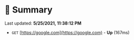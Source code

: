 # 📖 Summary
Last updated: **5/25/2021, 11:38:12 PM**

- `GET` [https://google.com](https://google.com) - **Up** (167ms)
